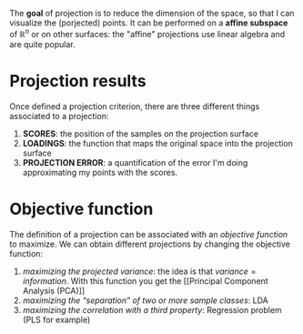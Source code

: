 The **goal** of projection is to reduce the dimension of the space, so that I can visualize the (porjected) points. 
It can be performed on a **affine subspace** of $\mathbb{R}^n$ or on other surfaces: the "affine" projections use linear algebra and are quite popular.

# Projection results
Once defined a projection criterion, there are three different things associated to a projection:
1. **SCORES**: the position of the samples on the projection surface
2. **LOADINGS**: the function that maps the original space into the projection surface
3. **PROJECTION ERROR**: a quantification of the error I'm doing approximating my points with the scores.

# Objective function
The definition of a projection can be associated with an *objective function* to maximize. We can obtain different projections by changing the objective function:
  1. *maximizing the projected variance*: the idea is that $variance = information$. With this function you get the [[Principal Component Analysis (PCA)]]
  2. *maximizing the “separation” of two or more sample classes*: LDA
  3. *maximizing the correlation with a third property*: Regression problem (PLS for example) 